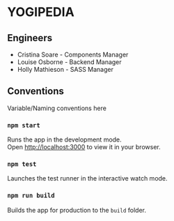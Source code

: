 # YOGIPEDIA

## Engineers

- Cristina Soare - Components Manager
- Louise Osborne - Backend Manager
- Holly Mathieson - SASS Manager

## Conventions
Variable/Naming conventions here

### `npm start`

Runs the app in the development mode.\
Open [http://localhost:3000](http://localhost:3000) to view it in your browser.

### `npm test`

Launches the test runner in the interactive watch mode.

### `npm run build`

Builds the app for production to the `build` folder.


